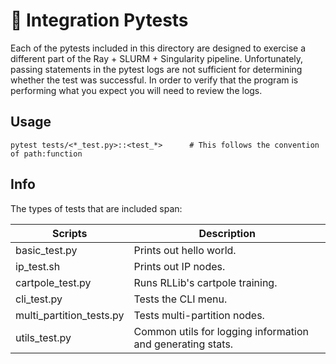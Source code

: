 # 🧪 Integration Pytests

Each of the pytests included in this directory are designed to exercise a different part of the Ray + SLURM + Singularity pipeline.  Unfortunately, passing statements in the pytest logs are not sufficient for determining whether the test was successful.  In order to verify that the program is performing what you expect you will need to review the logs.

## Usage
```console
pytest tests/<*_test.py>::<test_*>      # This follows the convention of path:function
```

## Info
The types of tests that are included span:

| Scripts                  | Description                                                |
| ------------------------ | ---------------------------------------------------------- |
| basic_test.py            | Prints out hello world.                                    |
| ip_test.sh               | Prints out IP nodes.                                       |
| cartpole_test.py         | Runs RLLib's cartpole training.                            |
| cli_test.py              | Tests the CLI menu.                                        |
| multi_partition_tests.py | Tests multi-partition nodes.                               |
| utils_test.py            | Common utils for logging information and generating stats. |
